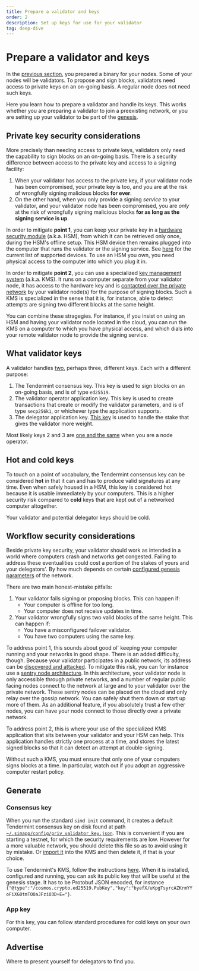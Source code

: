 ```yaml
---
title: Prepare a validator and keys
order: 2
description: Set up keys for use for your validator
tag: deep-dive
---
```


# Prepare a validator and keys

In the [previous section](./1-software.md), you prepared a binary for your nodes. Some of your nodes will be validators. To propose and sign blocks, validators need access to private keys on an on-going basis. A regular node does not need such keys.

Here you learn how to prepare a validator and handle its keys. This works whether you are preparing a validator to join a preexisting network, or you are setting up your validator to be part of the [genesis](./genesis.md).

## Private key security considerations

More precisely than needing access to private keys, validators only need the capability to sign blocks on an on-going basis. There is a security difference between access to the private key and access to a signing facility:

1. When your validator has access to the private key, if your validator node has been compromised, your private key is too, and you are at the risk of wrongfully signing malicious blocks **for ever**.
2. On the other hand, when you only provide a signing _service_ to your validator, and your validator node has been compromised, you are _only_ at the risk of wrongfully signing malicious blocks **for as long as the signing service is up**.

In order to mitigate **point 1**, you can keep your private key in a [hardware security module](https://hub.cosmos.network/main/validators/validator-faq.html#how-to-handle-key-management) (a.k.a. HSM), from which it can be retrieved only once, during the HSM's offline setup. This HSM device then remains plugged into the computer that runs the validator or the signing service. See [here](https://hub.cosmos.network/main/validators/security.html#key-management-hsm) for the current list of supported devices. To use an HSM you own, you need physical access to the computer into which you plug it in.

In order to mitigate **point 2**, you can use a specialized [key management system](https://hub.cosmos.network/main/validators/kms/kms.html) (a.k.a. KMS). It runs on a computer separate from your validator node, it has access to the hardware key and is [contacted over the private network](https://github.com/iqlusioninc/tmkms/blob/v0.12.2/README.txsigner.md#architecture) by your validator node(s) for the purpose of signing blocks. Such a KMS is specialized in the sense that it is, for instance, able to detect attempts are signing two different blocks at the same height.

You can combine these stragegies. For instance, if you insist on using an HSM and having your validator node located in the cloud, you can run the KMS on a computer to which you have physical access, and which dials into your remote validator node to provide the signing service.

## What validator keys

A validator handles [two](https://hub.cosmos.network/main/validators/validator-faq.html#what-are-the-different-types-of-keys), perhaps three, different keys. Each with a different purpose:

1. The Tendermint consensus key. This key is used to sign blocks on an on-going basis, and is of type `ed25519`.
2. The validator operator application key. This key is used to create transactions that create or modify the validator parameters, and is of type `secp256k1`, or whichever type the application supports.
3. The delegator application key. [This key](https://hub.cosmos.network/main/validators/validator-faq.html#are-validators-required-to-self-delegate-atom) is used to handle the stake that gives the validator more weight.

Most likely keys 2 and 3 are [one and the same](https://github.com/cosmos/cosmos-sdk/blob/v0.46.1/proto/cosmos/staking/v1beta1/tx.proto#L45-L47) when you are a node operator.

## Hot and cold keys

To touch on a point of vocabulary, the Tendermint consensus key can be considered **hot** in that it can and has to produce valid signatures at any time. Even when safely housed in a HSM, this key is considered hot because it is usable immediately by your computers. This is a higher security risk compared to **cold** keys that are kept out of a networked computer altogether.

Your validator and potential delegator keys should be cold.
## Workflow security considerations

Beside private key security, your validator should work as intended in a world where computers crash and networks get congested. Failing to address these eventualities could cost a portion of the stakes of yours and your delegators'. By how much depends on certain [configured genesis parameters](https://docs.cosmos.network/v0.46/modules/slashing/08_params.html) of the network.

There are two main honest-mistake pitfalls:

1. Your validator fails signing or proposing blocks. This can happen if:
    * Your computer is offline for too long.
    * Your computer does not receive updates in time.
2. Your validator wrongfully signs two valid blocks of the same height. This can happen if:
    * You have a misconfigured failover validator.
    * You have two computers using the same key.

To address point 1, this sounds about good ol' keeping your computer running and your networks in good shape. There is an added difficulty, though. Because your validator participates in a public network, its address can be [discovered and attacked](https://hub.cosmos.network/main/validators/validator-faq.html#how-can-validators-protect-themselves-from-denial-of-service-attacks). To mitigate this risk, you can for instance use a [sentry node architecture](./4-network.md#ddos). In this architecture, your validator node is only accessible through private networks, and a number of regular public facing nodes connect to the network at large and to your validator over the private network. These sentry nodes can be placed on the cloud and only relay over the gossip network. You can safely shut them down or start up more of them. As an additional feature, if you absolutely trust a few other nodes, you can have your node connect to those directly over a private network.

To address point 2, this is where your use of the specialized KMS application that sits between your validator and your HSM can help. This application handles strictly one process at a time, and stores the latest signed blocks so that it can detect an attempt at double-signing.

Without such a KMS, you must ensure that only one of your computers signs blocks at a time. In particular, watch out if you adopt an aggressive computer restart policy.

## Generate

### Consensus key

When you run the standard `simd init` command, it creates a default Tendermint consensus key on disk found at path [`~/.simapp/config/priv_validator_key.json`](https://docs.cosmos.network/main/run-node/run-node.html#initialize-the-chain). This is convenient if you are starting a testnet, for which the security requirements are low. However for a more valuable network, you should delete this file so as to avoid using it by mistake. Or [import it](https://github.com/iqlusioninc/tmkms/blob/v0.12.2/README.txsigner.md#architecture) into the KMS and then delete it, if that is your choice.

To use Tendermint's KMS, follow the instructions [here](https://hub.cosmos.network/main/validators/kms/kms.html). When it is installed, configured and running, you can ask its public key that will be useful at the genesis stage. It has to be Protobuf JSON encoded, for instance `{"@type":"/cosmos.crypto.ed25519.PubKey","key":"byefX/uKpgTsyrcAZKrmYYoFiXG0tmTOOaJFziO3D+E="}`.

### App key

For this key, you can follow standard procedures for cold keys on your own computer.

## Advertise

Where to present yourself for delegators to find you.

